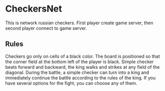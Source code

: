 # CheckersNet
This is network russian checkers. First player create game server, then second player connect to game server. 
## Rules
Checkers go only on cells of a black color.
The board is positioned so that the corner field at the bottom left of the player is black.
Simple checker beats forward and backward, the king walks and strikes at any field of the diagonal.
During the battle, a simple checker can turn into a king and immediately continue the battle according to the rules of the king.
If you have several options for the fight, you can choose any of them.